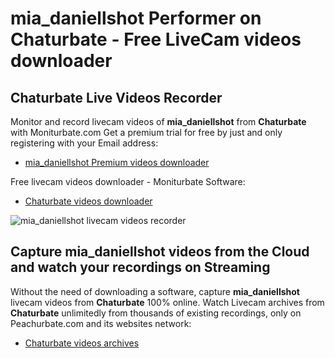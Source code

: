 # mia_daniellshot Performer on Chaturbate - Free LiveCam videos downloader

## Chaturbate Live Videos Recorder

Monitor and record livecam videos of **mia_daniellshot** from **Chaturbate** with Moniturbate.com
Get a premium trial for free by just and only registering with your Email address:
* [mia_daniellshot Premium videos downloader](https://moniturbate.com/request-demo-licence-key.html)

Free livecam videos downloader - Moniturbate Software:
* [Chaturbate videos downloader](https://moniturbate.com/moniturbate-download-software.html)

![mia_daniellshot livecam videos recorder](https://peachurnet.com/templates/moniturbate-software.png)


## Capture mia_daniellshot videos from the Cloud and watch your recordings on Streaming

Without the need of downloading a software, capture **mia_daniellshot** livecam videos from **Chaturbate** 100% online.
Watch Livecam archives from **Chaturbate** unlimitedly from thousands of existing recordings, only on Peachurbate.com and its websites network:
* [Chaturbate videos archives](https://peachurnet.com/)